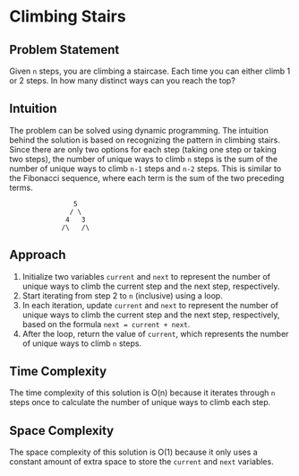 # Climbing Stairs

## Problem Statement

Given `n` steps, you are climbing a staircase. Each time you can either climb 1 or 2 steps. In how many distinct ways can you reach the top?

## Intuition

The problem can be solved using dynamic programming. The intuition behind the solution is based on recognizing the pattern in climbing stairs. Since there are only two options for each step (taking one step or taking two steps), the number of unique ways to climb `n` steps is the sum of the number of unique ways to climb `n-1` steps and `n-2` steps. This is similar to the Fibonacci sequence, where each term is the sum of the two preceding terms.


```
                5
               / \
              4   3
             /\   /\           
```



## Approach

1. Initialize two variables `current` and `next` to represent the number of unique ways to climb the current step and the next step, respectively.
2. Start iterating from step 2 to `n` (inclusive) using a loop.
3. In each iteration, update `current` and `next` to represent the number of unique ways to climb the current step and the next step, respectively, based on the formula `next = current + next`.
4. After the loop, return the value of `current`, which represents the number of unique ways to climb `n` steps.

## Time Complexity

The time complexity of this solution is O(n) because it iterates through `n` steps once to calculate the number of unique ways to climb each step.

## Space Complexity

The space complexity of this solution is O(1) because it only uses a constant amount of extra space to store the `current` and `next` variables.


